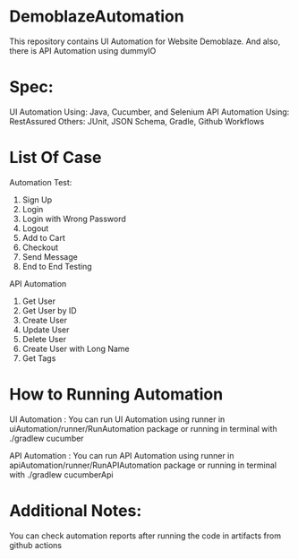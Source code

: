 # DemoblazeAutomation
This repository contains UI Automation for Website Demoblaze. And also, there is API Automation using dummyIO

# Spec:
UI Automation Using: Java, Cucumber, and Selenium
API Automation Using: RestAssured
Others: JUnit, JSON Schema, Gradle, Github Workflows

# List Of Case
Automation Test:
1. Sign Up
2. Login
3. Login with Wrong Password
4. Logout
5. Add to Cart
6. Checkout
7. Send Message
8. End to End Testing

API Automation
1. Get User
2. Get User by ID
3. Create User
4. Update User
5. Delete User
6. Create User with Long Name
7. Get Tags

# How to Running Automation
UI Automation  :
You can run UI Automation using runner in uiAutomation/runner/RunAutomation package or running in terminal with ./gradlew cucumber

API Automation :
You can run API Automation using runner in apiAutomation/runner/RunAPIAutomation package or running in terminal with ./gradlew cucumberApi

# Additional Notes:
You can check automation reports after running the code in artifacts from github actions
